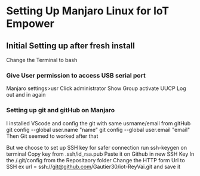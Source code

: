 # Setting Up Manjaro Linux for IoT Empower

## Initial Setting up after fresh install

Change the Terminal to bash

### Give User permission to access USB serial port

Manjaro settings>usr
Click administrator
Show Group
activate UUCP
Log out and in again

### Setting up git and gitHub on Manjaro

I installed VScode and config the git with same usrname/email from gitHub
git config --global user.name "name"
git config --global user.email "email"
Then Git seemed to worked after that


But we choose to set up SSH key for safer connection
run ssh-keygen on terminal
Copy key from .ssh/id_rsa.pub
Paste it on Github in new SSH Key
In the /.git/config from the Repositaory folder Change the HTTP form Url to SSH ex url = ssh://git@github.com/Gautier30/iot-ReyVai.git and save it